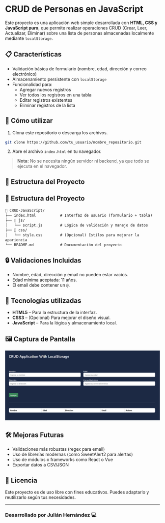 # CRUD de Personas en JavaScript

Este proyecto es una aplicación web simple desarrollada con **HTML, CSS y JavaScript puro**, que permite realizar operaciones CRUD (Crear, Leer, Actualizar, Eliminar) sobre una lista de personas almacenadas localmente mediante `localStorage`.

## 📋 Características

- Validación básica de formulario (nombre, edad, dirección y correo electrónico)
- Almacenamiento persistente con `localStorage`
- Funcionalidad para:
  - Agregar nuevos registros
  - Ver todos los registros en una tabla
  - Editar registros existentes
  - Eliminar registros de la lista

## 🚀 Cómo utilizar

1. Clona este repositorio o descarga los archivos.

```bash
git clone https://github.com/tu_usuario/nombre_repositorio.git
```

2. Abre el archivo `index.html` en tu navegador.

> **Nota:** No se necesita ningún servidor ni backend, ya que todo se ejecuta en el navegador.

## 📂 Estructura del Proyecto

## 📂 Estructura del Proyecto

```
📁 CRUD-JavaScript/
├── index.html           # Interfaz de usuario (formulario + tabla)
├── 📁 js/
│   └── script.js        # Lógica de validación y manejo de datos
├── 📁 css/
│   └── style.css        # (Opcional) Estilos para mejorar la apariencia
└── README.md            # Documentación del proyecto
```

## 🔒 Validaciones Incluidas

- Nombre, edad, dirección y email no pueden estar vacíos.
- Edad mínima aceptada: 11 años.
- El email debe contener un `@`.

## 🧠 Tecnologías utilizadas

- **HTML5** – Para la estructura de la interfaz.
- **CSS3** – (Opcional) Para mejorar el diseño visual.
- **JavaScript** – Para la lógica y almacenamiento local.

## 🖼️ Captura de Pantalla

<img src="assets/screenshot.png" alt="Vista del CRUD" width="600"/>


## 🛠️ Mejoras Futuras

- Validaciones más robustas (regex para email)
- Uso de librerías modernas (como SweetAlert2 para alertas)
- Uso de módulos o frameworks como React o Vue
- Exportar datos a CSV/JSON

## 📄 Licencia

Este proyecto es de uso libre con fines educativos. Puedes adaptarlo y reutilizarlo según tus necesidades.

---

### Desarrollado por Julián Hernández 💻
